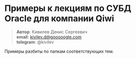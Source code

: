 # Примеры к лекциям по СУБД Oracle для компании Qiwi

> **Автор**: Кивилев Денис Сергеевич<br/>
> **email**: kivilev.d@gooooogle.com<br/>
> **telegram**: @kivilev<br/>

Примеры разбиты по папкам соответствующих тем.
